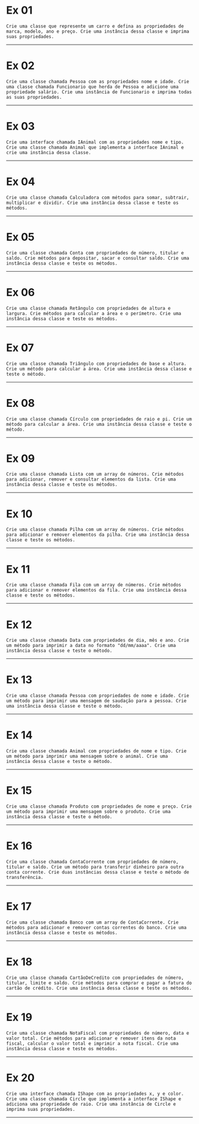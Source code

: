 # Ex 01

`Crie uma classe que represente um carro e defina as propriedades de marca, modelo, ano e preço. Crie uma instância dessa classe e imprima suas propriedades.`

---

# Ex 02

`Crie uma classe chamada Pessoa com as propriedades nome e idade. Crie uma classe chamada Funcionario que herda de Pessoa e adicione uma propriedade salário. Crie uma instância de Funcionario e imprima todas as suas propriedades.`

---

# Ex 03

`Crie uma interface chamada IAnimal com as propriedades nome e tipo. Crie uma classe chamada Animal que implementa a interface IAnimal e crie uma instância dessa classe.`

---

# Ex 04

`Crie uma classe chamada Calculadora com métodos para somar, subtrair, multiplicar e dividir. Crie uma instância dessa classe e teste os métodos.`

---

# Ex 05

`Crie uma classe chamada Conta com propriedades de número, titular e saldo. Crie métodos para depositar, sacar e consultar saldo. Crie uma instância dessa classe e teste os métodos.`

---

# Ex 06

`Crie uma classe chamada Retângulo com propriedades de altura e largura. Crie métodos para calcular a área e o perímetro. Crie uma instância dessa classe e teste os métodos.`

---

# Ex 07

`Crie uma classe chamada Triângulo com propriedades de base e altura. Crie um método para calcular a área. Crie uma instância dessa classe e teste o método.`

---

# Ex 08

`Crie uma classe chamada Círculo com propriedades de raio e pi. Crie um método para calcular a área. Crie uma instância dessa classe e teste o método.`

---

# Ex 09

`Crie uma classe chamada Lista com um array de números. Crie métodos para adicionar, remover e consultar elementos da lista. Crie uma instância dessa classe e teste os métodos.`

---

# Ex 10

`Crie uma classe chamada Pilha com um array de números. Crie métodos para adicionar e remover elementos da pilha. Crie uma instância dessa classe e teste os métodos.`

---

# Ex 11

`Crie uma classe chamada Fila com um array de números. Crie métodos para adicionar e remover elementos da fila. Crie uma instância dessa classe e teste os métodos.`

---

# Ex 12

`Crie uma classe chamada Data com propriedades de dia, mês e ano. Crie um método para imprimir a data no formato "dd/mm/aaaa". Crie uma instância dessa classe e teste o método.`

---

# Ex 13

`Crie uma classe chamada Pessoa com propriedades de nome e idade. Crie um método para imprimir uma mensagem de saudação para a pessoa. Crie uma instância dessa classe e teste o método.`

---

# Ex 14

`Crie uma classe chamada Animal com propriedades de nome e tipo. Crie um método para imprimir uma mensagem sobre o animal. Crie uma instância dessa classe e teste o método.`

---

# Ex 15

`Crie uma classe chamada Produto com propriedades de nome e preço. Crie um método para imprimir uma mensagem sobre o produto. Crie uma instância dessa classe e teste o método.`

---

# Ex 16

`Crie uma classe chamada ContaCorrente com propriedades de número, titular e saldo. Crie um método para transferir dinheiro para outra conta corrente. Crie duas instâncias dessa classe e teste o método de transferência.`

---

# Ex 17

`Crie uma classe chamada Banco com um array de ContaCorrente. Crie métodos para adicionar e remover contas correntes do banco. Crie uma instância dessa classe e teste os métodos.`

---

# Ex 18

`Crie uma classe chamada CartãoDeCredito com propriedades de número, titular, limite e saldo. Crie métodos para comprar e pagar a fatura do cartão de crédito. Crie uma instância dessa classe e teste os métodos.`

---

# Ex 19

`Crie uma classe chamada NotaFiscal com propriedades de número, data e valor total. Crie métodos para adicionar e remover itens da nota fiscal, calcular o valor total e imprimir a nota fiscal. Crie uma instância dessa classe e teste os métodos.`

---

# Ex 20

`Crie uma interface chamada IShape com as propriedades x, y e color. Crie uma classe chamada Circle que implementa a interface IShape e adiciona uma propriedade de raio. Crie uma instância de Circle e imprima suas propriedades.`

---
